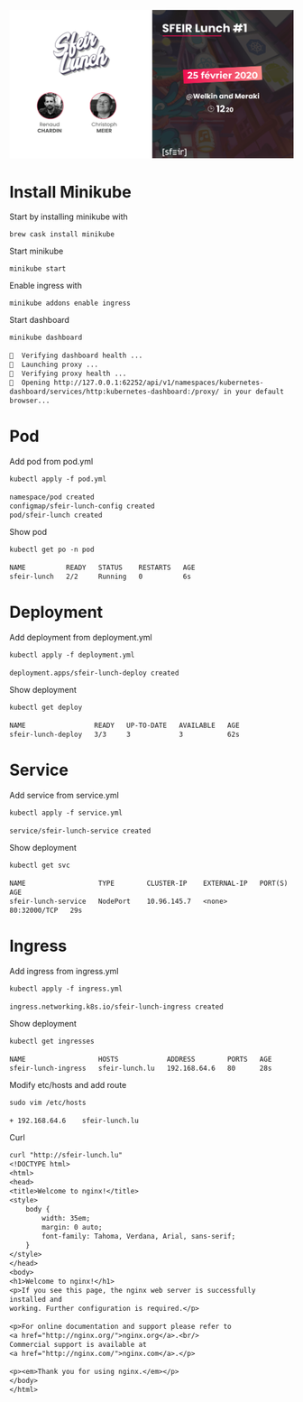 ![sfeir-lunch-logo](https://raw.githubusercontent.com/Charon11/sfeir-lunch-k8s/master/doc/85259543_497659104232764_6938243096563941376_n.png)

# Install Minikube
Start by installing minikube with 
```shell 
brew cask install minikube
```
Start minikube 
```shell
minikube start
```

Enable ingress with 
```shell
minikube addons enable ingress
```

Start dashboard
```shell
minikube dashboard

🤔  Verifying dashboard health ...
🚀  Launching proxy ...
🤔  Verifying proxy health ...
🎉  Opening http://127.0.0.1:62252/api/v1/namespaces/kubernetes-dashboard/services/http:kubernetes-dashboard:/proxy/ in your default browser...
```


# Pod
Add pod from pod.yml
```shell
kubectl apply -f pod.yml

namespace/pod created
configmap/sfeir-lunch-config created
pod/sfeir-lunch created
```

Show pod
```shell
kubectl get po -n pod

NAME          READY   STATUS    RESTARTS   AGE
sfeir-lunch   2/2     Running   0          6s
```

# Deployment

Add deployment from deployment.yml
```shell
kubectl apply -f deployment.yml

deployment.apps/sfeir-lunch-deploy created
```

Show deployment
```shell
kubectl get deploy

NAME                 READY   UP-TO-DATE   AVAILABLE   AGE
sfeir-lunch-deploy   3/3     3            3           62s
```

# Service

Add service from service.yml
```shell
kubectl apply -f service.yml

service/sfeir-lunch-service created
```

Show deployment
```shell
kubectl get svc

NAME                  TYPE        CLUSTER-IP    EXTERNAL-IP   PORT(S)        AGE
sfeir-lunch-service   NodePort    10.96.145.7   <none>        80:32000/TCP   29s
```

# Ingress

Add ingress from ingress.yml
```shell
kubectl apply -f ingress.yml

ingress.networking.k8s.io/sfeir-lunch-ingress created
```

Show deployment
```shell
kubectl get ingresses

NAME                  HOSTS            ADDRESS        PORTS   AGE
sfeir-lunch-ingress   sfeir-lunch.lu   192.168.64.6   80      28s
```

Modify etc/hosts and add route
```shell
sudo vim /etc/hosts

+ 192.168.64.6    sfeir-lunch.lu
```

Curl
```shell
curl "http://sfeir-lunch.lu"
<!DOCTYPE html>
<html>
<head>
<title>Welcome to nginx!</title>
<style>
    body {
        width: 35em;
        margin: 0 auto;
        font-family: Tahoma, Verdana, Arial, sans-serif;
    }
</style>
</head>
<body>
<h1>Welcome to nginx!</h1>
<p>If you see this page, the nginx web server is successfully installed and
working. Further configuration is required.</p>

<p>For online documentation and support please refer to
<a href="http://nginx.org/">nginx.org</a>.<br/>
Commercial support is available at
<a href="http://nginx.com/">nginx.com</a>.</p>

<p><em>Thank you for using nginx.</em></p>
</body>
</html>
```